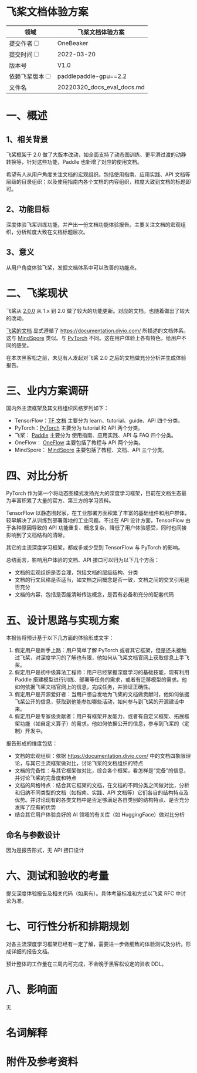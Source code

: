 # 飞桨文档体验方案

|领域 | 飞桨文档体验方案 | 
|---|---|
|提交作者<input type="checkbox" class="rowselector hidden"> | OneBeaker | 
|提交时间<input type="checkbox" class="rowselector hidden"> | 2022-03-20 | 
|版本号 | V1.0 | 
|依赖飞桨版本<input type="checkbox" class="rowselector hidden"> | paddlepaddle-gpu==2.2 | 
|文件名 | 20220320_docs_eval_docs.md<br> | 


# 一、概述
## 1、相关背景

飞桨框架于 2.0 做了大版本改动，如全面支持了动态图训练、更平滑过渡的动静转换等，针对这些功能，Paddle 也新增了对应的使用文档。

希望有人从用户角度关注文档的宏观组织。包括使用指南、应用实践、API 文档等层级的目录组织；以及使用指南内各个文档的内容组织，粒度大致到文档的标题即可。

## 2、功能目标

深度体验飞桨训练功能，并产出一份文档功能体验报告。主要关注文档的宏观组织，分析粒度大致在文档标题层次。

## 3、意义

从用户角度体验飞桨，发掘文档体系中可以改善的功能点。

# 二、飞桨现状

飞桨从 [2.0.0](https://github.com/PaddlePaddle/Paddle/releases/tag/v2.0.0) 从 1.x 到 2.0 做了较大的功能更新。对应的文档，也随着做出了较大的改动。

[飞桨的文档](https://www.paddlepaddle.org.cn/documentation/docs/zh/guides/index_cn.html) 显式遵循了 https://documentation.divio.com/ 所描述的文档体系。这与 [MindSpore](https://www.mindspore.cn/) 类似。与 [PyTorch](https://pytorch.org/docs/stable/index.html) 不同。这在用户体验上各有特色，给用户不同的感受。

在本次黑客松之前，未见有人发起对飞桨 2.0 之后的文档做充分分析并生成体验报告。

# 三、业内方案调研

国内外主流框架及其文档组织风格罗列如下：

- TensorFlow：[TF 文档](https://www.tensorflow.org/overview) 主要分为 learn、tutorial、guide、API 四个分类。
- PyTorch：[PyTorch](https://pytorch.org/docs/stable/index.html) 主要分为 tutorial 和 API 两个分类。
- 飞桨： [Paddle](https://www.paddlepaddle.org.cn/documentation/docs/zh/guides/index_cn.html) 主要分为 使用指南、应用实践、API 与 FAQ 四个分类。
- OneFlow： [OneFlow](https://docs.oneflow.org) 主要包括了教程与 API 两个分类。
- MindSpore： [MindSpore](https://www.mindspore.cn/lite) 主要包括了教程、文档、API 三个分类。


# 四、对比分析

PyTorch 作为第一个将动态图模式发扬光大的深度学习框架，目前在文档生态最为丰富积累了大量的官方、第三方的学习资料。

TensorFlow 以静态图起家，在工业部署方面积累了丰富的基础组件和用户群体，较早解决了从训练到部署落地的工业问题。不过在 API 设计方面，TensorFlow 由于各种原因导致的 API 功能重复、概念复杂，降低了用户体验感受，同时也间接影响到了文档结构的清晰。

其它的主流深度学习框架，都或多或少受到 TensorFlow 与 PyTorch 的影响。

总结而言，影响用户体验的文档、API 接口可以归为以下几个方面：

- 文档的宏观组织是否合理，包括文档的层级结构、分类
- 文档的行文风格是否适当，如文档之间概念是否一致，文档之间的交叉引用是否充分
- 文档的内容，包括是否能清晰传达概念，是否有必备和充分的配套代码


# 五、设计思路与实现方案

本报告将预计基于以下几方面的体验形成文字：

1. 假定用户是新手上路：用户简单了解 PyTorch 或者其它框架，但是还未接触过飞桨，对深度学习的了解也有限，他如何从飞桨文档官网上获取信息上手飞桨。
2. 假定用户是初中级算法工程师：用户已经掌握深度学习的基础技能，现有利用 Paddle 搭建模型进行训练、部署等任务的需求，或者有迁移模型的需求。他如何依据飞桨文档官网上的信息，完成任务，并验证正确性。
3. 假定用户是开源爱好者：当用户想自发地为飞桨的文档做贡献时，他如何依据飞桨公开的信息，获取到他能参加哪些活动，如何参与到飞桨的开源建设中来。
4. 假定用户是专家级贡献者：用户有框架开发能力，或者有自定义框架、拓展框架功能（如自定义算子）的需求，他如何依据公开的信息，参与到飞桨的（定制）开发中。

报告形成的维度包括：

- 文档的宏观组织：依据 https://documentation.divio.com/ 中的文档四象限理论，与其它主流框架做对比，讨论飞桨的文档组织的特点
- 文档的完备性：与其它框架做对比，综合各个框架，看怎样是“完备”的信息，并讨论飞桨的完备度和特点
- 文档的风格特点：结合其它框架的文档，在文档的不同分类之间做对比，分析和归纳不同类型的文档（如指南、实践、API 文档等）它们各自的结构特点及优势。并讨论现有的各类文档中是否足够满足各自类别的结构特点、是否充分发挥了应有的优势
- 结合其它用户体验良好的 AI 领域的有关库（如 HuggingFace）做对比分析


## 命名与参数设计

因为是报告形式，无 API 接口设计


# 六、测试和验收的考量

提交深度体验报告及相关代码（如果有）。具体考量标准和方式以飞桨 RFC 中讨论为准。

# 七、可行性分析和排期规划

对各主流深度学习框架已经有一定了解，需要进一步做细致的体验测试及分析。形成详细的报告文档。

预计整体的工作量在三周内可完成，不会晚于黑客松设定的验收 DDL。


# 八、影响面

无

# 名词解释

# 附件及参考资料
